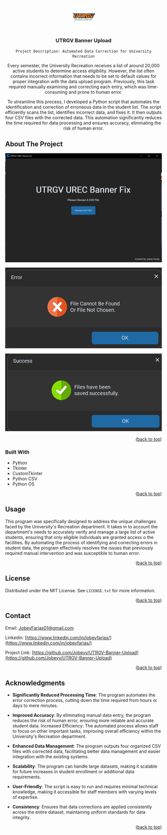 
<a id="readme-top"></a>
<!-- PROJECT LOGO -->
<br />
<div align="center">
  <a href="https://github.com/Jobeyy/UTRGV-Banner-Upload">
    <img src="imgs/logo.png" alt="Logo" width="80" height="80">
  </a>

<h3 align="center">UTRGV Banner Upload</h3>

  <p align="center">

    Project Description: Automated Data Correction for University Recreation

Every semester, the University Recreation receives a list of around 20,000 active students to determine access eligibility. However, the list often contains incorrect information that needs to be set to default values for proper integration with the data upload program. Previously, this task required manually examining and correcting each entry, which was time-consuming and prone to human error.

To streamline this process, I developed a Python script that automates the identification and correction of erroneous data in the student list. The script efficiently scans the list, identifies incorrect data, and fixes it. It then outputs four CSV files with the corrected data. This automation significantly reduces the time required for data processing and ensures accuracy, eliminating the risk of human error.
    
</div>

<!-- ABOUT THE PROJECT -->
## About The Project

![HomeScreen-Screenshot][product-screenshot]

![Error-Message-Screenshot][Error-screenshot]

![Success-Message-Screenshot][Success-screenshot]


<p align="right">(<a href="#readme-top">back to top</a>)</p>



### Built With

* Python
* Tkinter
* CustomTkinter
* Python CSV
* Python OS


<p align="right">(<a href="#readme-top">back to top</a>)</p>


<!-- USAGE EXAMPLES -->
## Usage

This program was specifically designed to address the unique challenges faced by the University's Recreation department. It takes in to account the department's needs to accurately verify and manage a large list of active students, ensuring that only eligible individuals are granted access o the facilities. By automating the process of identifying and correcting errors in student data, the program effectively resolves the issues that previously required manual intervention and was susceptible to human error. 

<p align="right">(<a href="#readme-top">back to top</a>)</p>


<!-- LICENSE -->
## License

Distributed under the MIT License. See `LICENSE.txt` for more information.

<p align="right">(<a href="#readme-top">back to top</a>)</p>



<!-- CONTACT -->
## Contact

Email: JobeyFarias01@gmail.com

Linkedin: [https://www.linkedin.com/in/jobeyfarias/](https://www.linkedin.com/in/jobeyfarias/)

Project Link: [https://github.com/Jobeyy/UTRGV-Banner-Upload](https://github.com/Jobeyy/UTRGV-Banner-Upload)

<p align="right">(<a href="#readme-top">back to top</a>)</p>



<!-- ACKNOWLEDGMENTS -->
## Acknowledgments
* **Significantly Reduced Processing Time**: The program automates the error correction process, cutting down the time required from hours or days to mere minutes.

* **Improved Accuracy**: By eliminating manual data entry, the program reduces the risk of human error, ensuring more reliable and accurate student data.
Increased Efficiency: The automated process allows staff to focus on other important tasks, improving overall efficiency within the University's Recreation department.

* **Enhanced Data Management**: The program outputs four organized CSV files with corrected data, facilitating better data management and easier integration with the existing systems.

* **Scalability**: The program can handle large datasets, making it scalable for future increases in student enrollment or additional data requirements.

* **User-Friendly**: The script is easy to run and requires minimal technical knowledge, making it accessible for staff members with varying levels of expertise.

* **Consistency**: Ensures that data corrections are applied consistently across the entire dataset, maintaining uniform standards for data integrity.

<p align="right">(<a href="#readme-top">back to top</a>)</p>



<!-- MARKDOWN LINKS & IMAGES -->
[linkedin-url]: https://www.linkedin.com/in/jobeyfarias/
[product-screenshot]: imgs/homescreen.png
[Error-screenshot]: imgs/Error%20Image.png
[success-screenshot]: imgs/Success-image.png
[Python]: https://img.shields.io/badge/python-3670A0?style=for-the-badge&logo=python&logoColor=ffdd54
